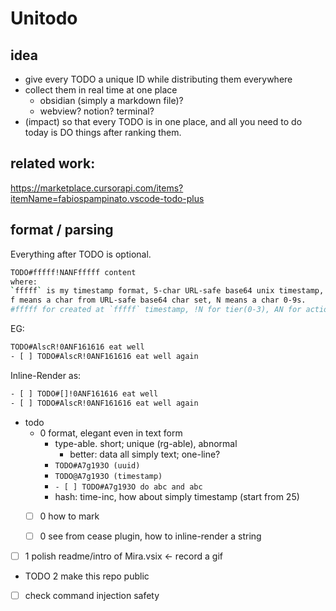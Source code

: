 # Unitodo


## idea

- give every TODO a unique ID while distributing them everywhere
- collect them in real time at one place 
    - obsidian (simply a markdown file)?
    - webview? notion? terminal?
- (impact) so that every TODO is in one place, and all you need to do today is DO things after ranking them.

## related work:
https://marketplace.cursorapi.com/items?itemName=fabiospampinato.vscode-todo-plus


## format / parsing

Everything after TODO is optional.
```bash
TODO#fffff!NANFfffff content
where:
`fffff` is my timestamp format, 5-char URL-safe base64 unix timestamp, starting from 25.1.1, EG: `AlscR`.
f means a char from URL-safe base64 char set, N means a char 0-9s.
#fffff for created at `fffff` timestamp, !N for tier(0-3), AN for actionable(0-3), Ffffff for finished at `fffff` timestamp, content is the rest of the line.
```
EG:
```bash
TODO#AlscR!0ANF161616 eat well
- [ ] TODO#AlscR!0ANF161616 eat well again
```
Inline-Render as:
```bash
- [ ] TODO#[]!0ANF161616 eat well
- [ ] TODO#AlscR!0ANF161616 eat well again
```


- todo
    - 0 format, elegant even in text form
        - type-able. short; unique (rg-able), abnormal
            - better: data all simply text; one-line?
        - `TODO#A7g193O (uuid)`
        - `TODO@A7g193O (timestamp)`
        - `- [ ] TODO#A7g193O do abc and abc`
        - hash: time-inc, how about simply timestamp (start from 25)
    - [ ] 0 how to mark
    - [ ] 0 see from cease plugin, how to inline-render a string



- [ ] 1 polish readme/intro of Mira.vsix ← record a gif 



- TODO 2 make this repo public


- [ ] check command injection safety